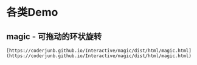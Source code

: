 # 各类Demo

## magic - 可拖动的环状旋转
    [https://coderjunb.github.io/Interactive/magic/dist/html/magic.html](https://coderjunb.github.io/Interactive/magic/dist/html/magic.html)
